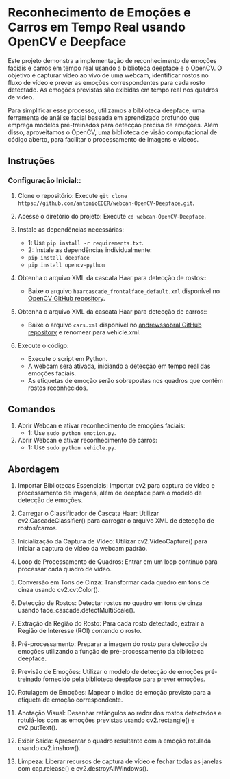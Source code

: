 # Reconhecimento de Emoções e Carros em Tempo Real usando OpenCV e Deepface

Este projeto demonstra a implementação de reconhecimento de emoções faciais e carros em tempo real usando a biblioteca deepface e o OpenCV. O objetivo é capturar vídeo ao vivo de uma webcam, identificar rostos no fluxo de vídeo e prever as emoções correspondentes para cada rosto detectado. As emoções previstas são exibidas em tempo real nos quadros de vídeo.

Para simplificar esse processo, utilizamos a biblioteca deepface, uma ferramenta de análise facial baseada em aprendizado profundo que emprega modelos pré-treinados para detecção precisa de emoções. Além disso, aproveitamos o OpenCV, uma biblioteca de visão computacional de código aberto, para facilitar o processamento de imagens e vídeos.

## Instruções

### Configuração Inicial::

1. Clone o repositório: Execute `git clone https://github.com/antonioEDER/webcan-OpenCV-Deepface.git`.

2. Acesse o diretório do projeto: Execute `cd webcan-OpenCV-Deepface`.

3. Instale as dependências necessárias:
   -  1: Use `pip install -r requirements.txt`.
   -  2: Instale as dependências individualmente:
     - `pip install deepface`
     - `pip install opencv-python`

4. Obtenha o arquivo XML da cascata Haar para detecção de rostos::
   - Baixe o arquivo `haarcascade_frontalface_default.xml` disponível no [OpenCV GitHub repository](https://github.com/opencv/opencv/tree/master/data/haarcascades).

5. Obtenha o arquivo XML da cascata Haar para detecção de carros::
   - Baixe o arquivo `cars.xml` disponível no [andrewssobral GitHub repository](https://github.com/andrewssobral/vehicle_detection_haarcascades/blob/master/cars.xml)  e renomear para vehicle.xml.

6. Execute o código:
   - Execute o script em Python.
   - A webcam será ativada, iniciando a detecção em tempo real das emoções faciais.
   - As etiquetas de emoção serão sobrepostas nos quadros que contêm rostos reconhecidos.

## Comandos
1. Abrir Webcan e ativar reconhecimento de emoções faciais:
   -  1: Use `sudo python emotion.py`.
2. Abrir Webcan e ativar reconhecimento de carros:
   -  1: Use `sudo python vehicle.py`.

## Abordagem

1. Importar Bibliotecas Essenciais: Importar cv2 para captura de vídeo e processamento de imagens, além de deepface para o modelo de detecção de emoções.

2. Carregar o Classificador de Cascata Haar: Utilizar cv2.CascadeClassifier() para carregar o arquivo XML de detecção de rostos/carros.

3. Inicialização da Captura de Vídeo: Utilizar cv2.VideoCapture() para iniciar a captura de vídeo da webcam padrão.

4. Loop de Processamento de Quadros: Entrar em um loop contínuo para processar cada quadro de vídeo.

5. Conversão em Tons de Cinza: Transformar cada quadro em tons de cinza usando cv2.cvtColor().

6. Detecção de Rostos: Detectar rostos no quadro em tons de cinza usando face_cascade.detectMultiScale().

7. Extração da Região do Rosto: Para cada rosto detectado, extrair a Região de Interesse (ROI) contendo o rosto.

8. Pré-processamento: Preparar a imagem do rosto para detecção de emoções utilizando a função de pré-processamento da biblioteca deepface.

9. Previsão de Emoções: Utilizar o modelo de detecção de emoções pré-treinado fornecido pela biblioteca deepface para prever emoções.

10. Rotulagem de Emoções: Mapear o índice de emoção previsto para a etiqueta de emoção correspondente.

11. Anotação Visual: Desenhar retângulos ao redor dos rostos detectados e rotulá-los com as emoções previstas usando cv2.rectangle() e cv2.putText().

12. Exibir Saída: Apresentar o quadro resultante com a emoção rotulada usando cv2.imshow().

13. Limpeza: Liberar recursos de captura de vídeo e fechar todas as janelas com cap.release() e cv2.destroyAllWindows().
